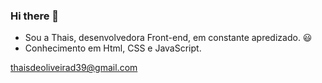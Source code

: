### Hi there 👋

 - Sou a Thais, desenvolvedora Front-end, em constante apredizado. :smiley:
 - Conhecimento em Html, CSS e JavaScript.


  thaisdeoliveirad39@gmail.com
